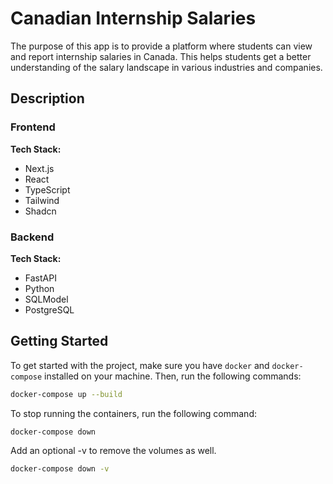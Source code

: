 # Canadian Internship Salaries

The purpose of this app is to provide a platform where students can view and report internship salaries in Canada. This helps students get a better understanding of the salary landscape in various industries and companies.

## Description

### Frontend

**Tech Stack:**
- Next.js
- React
- TypeScript
- Tailwind
- Shadcn

### Backend

**Tech Stack:**
- FastAPI
- Python
- SQLModel
- PostgreSQL

## Getting Started

To get started with the project, make sure you have `docker` and `docker-compose` installed on your machine.
Then, run the following commands:

```bash
docker-compose up --build
```

To stop running the containers, run the following command:

```bash
docker-compose down
```
Add an optional -v to remove the volumes as well.

```bash
docker-compose down -v
```

